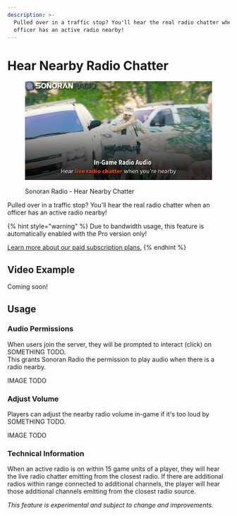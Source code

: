 ```yaml
---
description: >-
  Pulled over in a traffic stop? You'll hear the real radio chatter when an
  officer has an active radio nearby!
---
```


# Hear Nearby Radio Chatter

<figure><img src="../../../.gitbook/assets/image (37).png" alt=""><figcaption><p>Sonoran Radio - Hear Nearby Chatter</p></figcaption></figure>

Pulled over in a traffic stop? You'll hear the real radio chatter when an officer has an active radio nearby!

{% hint style="warning" %}
Due to bandwidth usage, this feature is automatically enabled with the Pro version only!

[Learn more about our paid subscription plans.](../../../pricing/faq/standalone-pricing.md)
{% endhint %}

## Video Example

Coming soon!

## Usage

### Audio Permissions

When users join the server, they will be prompted to interact (click) on SOMETHING TODO.\
This grants Sonoran Radio the permission to play audio when there is a radio nearby.

IMAGE TODO

### Adjust Volume

Players can adjust the nearby radio volume in-game if it's too loud by SOMETHING TODO.

IMAGE TODO

### Technical Information

When an active radio is on within 15 game units of a player, they will hear the live radio chatter emitting  from the closest radio. If there are additional radios within range connected to additional channels, the player will hear those additional channels emitting from the closest radio source.

_This feature is experimental and subject to change and improvements._
